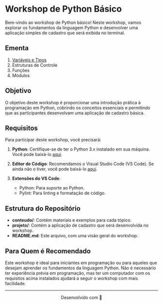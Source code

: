 # Workshop de Python Básico

Bem-vindo ao workshop de Python básico! Neste workshop, vamos explorar os fundamentos da linguagem Python e desenvolver uma aplicação simples de cadastro que será exibida no terminal.

## Ementa

1. [Variáveis e Tipos](material/01.%20Variaveis%20e%20Tipos.md)
2. Estruturas de Controle
3. Funções
4. Módulos

## Objetivo

O objetivo deste workshop é proporcionar uma introdução prática à programação em Python, cobrindo os conceitos essenciais e permitindo que as participantes desenvolvam uma aplicação de cadastro básica.

## Requisitos

Para participar deste workshop, você precisará:

1. **Python**: Certifique-se de ter o Python 3.x instalado em sua máquina. Você pode baixá-lo [aqui](https://www.python.org/downloads/).

2. **Editor de Código**: Recomendamos o Visual Studio Code (VS Code). Se ainda não o tiver, você pode baixá-lo [aqui](https://code.visualstudio.com/).

3. **Extensões do VS Code**:
   - Python: Para suporte ao Python.
   - Pylint: Para linting e formatação de código.

## Estrutura do Repositório

- **conteudo/**: Contém materiais e exemplos para cada tópico.
- **projeto/**: Contém a aplicação de cadastro que será desenvolvida no workshop.
- **README.md**: Este arquivo, com uma visão geral do workshop.

## Para Quem é Recomendado

Este workshop é ideal para iniciantes em programação ou para aqueles que desejam aprender os fundamentos da linguagem Python. Não é necessário ter experiência prévia em programação, mas ter um computador com os requisitos acima instalados ajudará a seguir o workshop com mais facilidade.

***

<p align="center">Desenvolvido com 💜</p>
